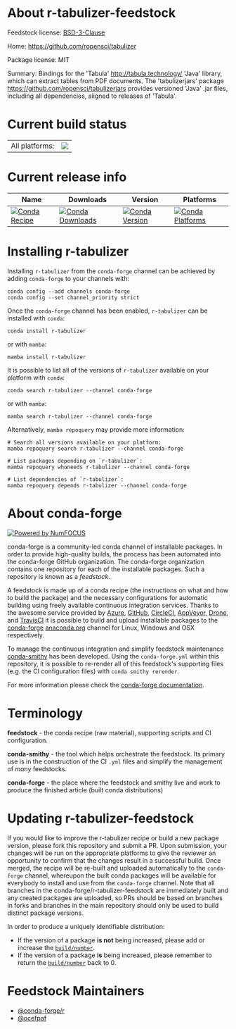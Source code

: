About r-tabulizer-feedstock
===========================

Feedstock license: [BSD-3-Clause](https://github.com/conda-forge/r-tabulizer-feedstock/blob/main/LICENSE.txt)

Home: https://github.com/ropensci/tabulizer

Package license: MIT

Summary: Bindings for the 'Tabula' <http://tabula.technology/> 'Java' library, which can extract tables from PDF documents. The 'tabulizerjars' package <https://github.com/ropensci/tabulizerjars> provides versioned 'Java' .jar files, including all dependencies, aligned to releases of 'Tabula'.

Current build status
====================


<table><tr><td>All platforms:</td>
    <td>
      <a href="https://dev.azure.com/conda-forge/feedstock-builds/_build/latest?definitionId=8577&branchName=main">
        <img src="https://dev.azure.com/conda-forge/feedstock-builds/_apis/build/status/r-tabulizer-feedstock?branchName=main">
      </a>
    </td>
  </tr>
</table>

Current release info
====================

| Name | Downloads | Version | Platforms |
| --- | --- | --- | --- |
| [![Conda Recipe](https://img.shields.io/badge/recipe-r--tabulizer-green.svg)](https://anaconda.org/conda-forge/r-tabulizer) | [![Conda Downloads](https://img.shields.io/conda/dn/conda-forge/r-tabulizer.svg)](https://anaconda.org/conda-forge/r-tabulizer) | [![Conda Version](https://img.shields.io/conda/vn/conda-forge/r-tabulizer.svg)](https://anaconda.org/conda-forge/r-tabulizer) | [![Conda Platforms](https://img.shields.io/conda/pn/conda-forge/r-tabulizer.svg)](https://anaconda.org/conda-forge/r-tabulizer) |

Installing r-tabulizer
======================

Installing `r-tabulizer` from the `conda-forge` channel can be achieved by adding `conda-forge` to your channels with:

```
conda config --add channels conda-forge
conda config --set channel_priority strict
```

Once the `conda-forge` channel has been enabled, `r-tabulizer` can be installed with `conda`:

```
conda install r-tabulizer
```

or with `mamba`:

```
mamba install r-tabulizer
```

It is possible to list all of the versions of `r-tabulizer` available on your platform with `conda`:

```
conda search r-tabulizer --channel conda-forge
```

or with `mamba`:

```
mamba search r-tabulizer --channel conda-forge
```

Alternatively, `mamba repoquery` may provide more information:

```
# Search all versions available on your platform:
mamba repoquery search r-tabulizer --channel conda-forge

# List packages depending on `r-tabulizer`:
mamba repoquery whoneeds r-tabulizer --channel conda-forge

# List dependencies of `r-tabulizer`:
mamba repoquery depends r-tabulizer --channel conda-forge
```


About conda-forge
=================

[![Powered by
NumFOCUS](https://img.shields.io/badge/powered%20by-NumFOCUS-orange.svg?style=flat&colorA=E1523D&colorB=007D8A)](https://numfocus.org)

conda-forge is a community-led conda channel of installable packages.
In order to provide high-quality builds, the process has been automated into the
conda-forge GitHub organization. The conda-forge organization contains one repository
for each of the installable packages. Such a repository is known as a *feedstock*.

A feedstock is made up of a conda recipe (the instructions on what and how to build
the package) and the necessary configurations for automatic building using freely
available continuous integration services. Thanks to the awesome service provided by
[Azure](https://azure.microsoft.com/en-us/services/devops/), [GitHub](https://github.com/),
[CircleCI](https://circleci.com/), [AppVeyor](https://www.appveyor.com/),
[Drone](https://cloud.drone.io/welcome), and [TravisCI](https://travis-ci.com/)
it is possible to build and upload installable packages to the
[conda-forge](https://anaconda.org/conda-forge) [anaconda.org](https://anaconda.org/)
channel for Linux, Windows and OSX respectively.

To manage the continuous integration and simplify feedstock maintenance
[conda-smithy](https://github.com/conda-forge/conda-smithy) has been developed.
Using the ``conda-forge.yml`` within this repository, it is possible to re-render all of
this feedstock's supporting files (e.g. the CI configuration files) with ``conda smithy rerender``.

For more information please check the [conda-forge documentation](https://conda-forge.org/docs/).

Terminology
===========

**feedstock** - the conda recipe (raw material), supporting scripts and CI configuration.

**conda-smithy** - the tool which helps orchestrate the feedstock.
                   Its primary use is in the construction of the CI ``.yml`` files
                   and simplify the management of *many* feedstocks.

**conda-forge** - the place where the feedstock and smithy live and work to
                  produce the finished article (built conda distributions)


Updating r-tabulizer-feedstock
==============================

If you would like to improve the r-tabulizer recipe or build a new
package version, please fork this repository and submit a PR. Upon submission,
your changes will be run on the appropriate platforms to give the reviewer an
opportunity to confirm that the changes result in a successful build. Once
merged, the recipe will be re-built and uploaded automatically to the
`conda-forge` channel, whereupon the built conda packages will be available for
everybody to install and use from the `conda-forge` channel.
Note that all branches in the conda-forge/r-tabulizer-feedstock are
immediately built and any created packages are uploaded, so PRs should be based
on branches in forks and branches in the main repository should only be used to
build distinct package versions.

In order to produce a uniquely identifiable distribution:
 * If the version of a package **is not** being increased, please add or increase
   the [``build/number``](https://docs.conda.io/projects/conda-build/en/latest/resources/define-metadata.html#build-number-and-string).
 * If the version of a package **is** being increased, please remember to return
   the [``build/number``](https://docs.conda.io/projects/conda-build/en/latest/resources/define-metadata.html#build-number-and-string)
   back to 0.

Feedstock Maintainers
=====================

* [@conda-forge/r](https://github.com/conda-forge/r/)
* [@ocefpaf](https://github.com/ocefpaf/)

